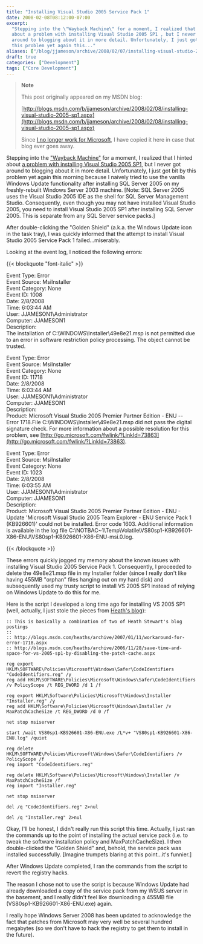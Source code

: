 ```yaml
---
title: "Installing Visual Studio 2005 Service Pack 1"
date: 2008-02-08T08:12:00-07:00
excerpt:
  "Stepping into the \"Wayback Machine\" for a moment, I realized that I hinted
  about a problem with installing Visual Studio 2005 SP1 , but I never got
  around to blogging about it in more detail. Unfortunately, I just got bit by
  this problem yet again this..."
aliases: ["/blog/jjameson/archive/2008/02/07/installing-visual-studio-2005-sp1.aspx", "/blog/jjameson/archive/2008/02/08/installing-visual-studio-2005-sp1.aspx"]
draft: true
categories: ["Development"]
tags: ["Core Development"]
---
```


> **Note**
>
> This post originally appeared on my MSDN blog:
>
> [http://blogs.msdn.com/b/jjameson/archive/2008/02/08/installing-visual-studio-2005-sp1.aspx](http://blogs.msdn.com/b/jjameson/archive/2008/02/08/installing-visual-studio-2005-sp1.aspx)
>
> Since
> [I no longer work for Microsoft](/blog/jjameson/2011/09/02/last-day-with-microsoft),
> I have copied it here in case that blog ever goes away.

Stepping into the
["Wayback Machine"](http://en.wikipedia.org/wiki/Wayback_Machine) for a moment,
I realized that I hinted about
[a problem with installing Visual Studio 2005 SP1](/blog/jjameson/2007/06/23/save-huge-amounts-of-disk-space-by-slipstreaming-service-packs),
but I never got around to blogging about it in more detail. Unfortunately, I
just got bit by this problem yet again this morning because I naively tried to
use the vanilla Windows Update functionality after installing SQL Server 2005 on
my freshly-rebuilt Windows Server 2003 machine. [Note: SQL Server 2005 uses the
Visual Studio 2005 IDE as the shell for SQL Server Management Studio.
Consequently, even though you may not have installed Visual Studio 2005, you
need to install Visual Studio 2005 SP1 after installing SQL Server 2005. This is
separate from any SQL Server service packs.]

After double-clicking the "Golden Shield" (a.k.a. the Windows Update icon in the
task tray), I was quickly informed that the attempt to install Visual Studio
2005 Service Pack 1 failed...miserably.

Looking at the event log, I noticed the following errors:

{{< blockquote "font-italic" >}}

Event Type: Error\
Event Source: MsiInstaller\
Event Category: None\
Event ID: 1008\
Date: 2/8/2008\
Time: 6:03:44 AM\
User: JJAMESON1\Administrator\
Computer: JJAMESON1\
Description:\
The installation of C:\WINDOWS\Installer\49e8e21.msp is not permitted due to an
error in software restriction policy processing. The object cannot be trusted.

Event Type: Error\
Event Source: MsiInstaller\
Event Category: None\
Event ID: 11718\
Date: 2/8/2008\
Time: 6:03:44 AM\
User: JJAMESON1\Administrator\
Computer: JJAMESON1\
Description:\
Product: Microsoft Visual Studio 2005 Premier Partner Edition - ENU -- Error
1718.File C:\WINDOWS\Installer\49e8e21.msp did not pass the digital signature
check. For more information about a possible resolution for this problem, see
[http://go.microsoft.com/fwlink/?LinkId=73863](http://go.microsoft.com/fwlink/?LinkId=73863).

Event Type: Error\
Event Source: MsiInstaller\
Event Category: None\
Event ID: 1023\
Date: 2/8/2008\
Time: 6:03:55 AM\
User: JJAMESON1\Administrator\
Computer: JJAMESON1\
Description:\
Product: Microsoft Visual Studio 2005 Premier Partner Edition - ENU - Update
'Microsoft Visual Studio 2005 Team Explorer - ENU Service Pack 1 (KB926601)'
could not be installed. Error code 1603. Additional information is available in
the log file
C:\NOTBAC~1\Temp\Volatile\VS80sp1-KB926601-X86-ENU\VS80sp1-KB926601-X86-ENU-msi.0.log.

{{< /blockquote >}}

These errors quickly jogged my memory about the known issues with installing
Visual Studio 2005 Service Pack 1. Consequently, I proceeded to delete the
49e8e21.msp file in my Installer folder (since I really don't like having 455MB
"orphan" files hanging out on my hard disk) and subsequently used my trusty
script to install VS 2005 SP1 instead of relying on Windows Update to do this
for me.

Here is the script I developed a long time ago for installing VS 2005 SP1 (well,
actually, I just stole the pieces from
[Heath's blog](http://blogs.msdn.com/heaths)):

```
:: This is basically a combination of two of Heath Stewart's blog postings
::
:: http://blogs.msdn.com/heaths/archive/2007/01/11/workaround-for-error-1718.aspx
:: http://blogs.msdn.com/heaths/archive/2006/11/28/save-time-and-space-for-vs-2005-sp1-by-disabling-the-patch-cache.aspx

reg export HKLM\SOFTWARE\Policies\Microsoft\Windows\Safer\CodeIdentifiers "CodeIdentifiers.reg" /y
reg add HKLM\SOFTWARE\Policies\Microsoft\Windows\Safer\CodeIdentifiers /v PolicyScope /t REG_DWORD /d 1 /f

reg export HKLM\Software\Policies\Microsoft\Windows\Installer "Installer.reg" /y
reg add HKLM\Software\Policies\Microsoft\Windows\Installer /v MaxPatchCacheSize /t REG_DWORD /d 0 /f

net stop msiserver

start /wait VS80sp1-KB926601-X86-ENU.exe /L*v+ "VS80sp1-KB926601-X86-ENU.log" /quiet

reg delete HKLM\SOFTWARE\Policies\Microsoft\Windows\Safer\CodeIdentifiers /v PolicyScope /f
reg import "CodeIdentifiers.reg"

reg delete HKLM\Software\Policies\Microsoft\Windows\Installer /v MaxPatchCacheSize /f
reg import "Installer.reg"

net stop msiserver

del /q "CodeIdentifiers.reg" 2>nul

del /q "Installer.reg" 2>nul
```

Okay, I'll be honest, I didn't really run this script this time. Actually, I
just ran the commands up to the point of installing the actual service pack
(i.e. to tweak the software installation policy and MaxPatchCacheSize). I then
double-clicked the "Golden Shield" and, behold, the service pack was installed
successfully. [Imagine trumpets blaring at this point...it's funnier.]

After Windows Update completed, I ran the commands from the script to revert the
registry hacks.

The reason I chose not to use the script is because Windows Update had already
downloaded a copy of the service pack from my WSUS server in the basement, and I
really didn't feel like downloading a 455MB file (VS80sp1-KB926601-X86-ENU.exe)
again.

I really hope Windows Server 2008 has been updated to acknowledge the fact that
patches from Microsoft may very well be several hundred megabytes (so we don't
have to hack the registry to get them to install in the future).

